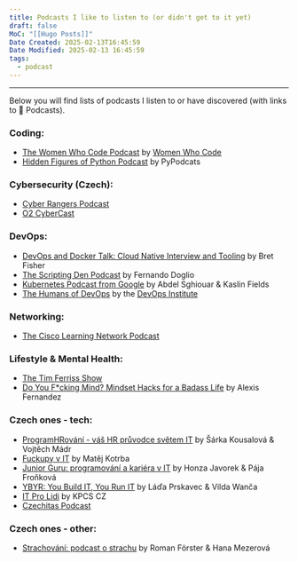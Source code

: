 ```yaml
---
title: Podcasts I like to listen to (or didn't get to it yet)
draft: false
MoC: "[[Hugo Posts]]"
Date Created: 2025-02-13T16:45:59
Date Modified: 2025-02-13 16:45:59
tags:
  - podcast
---
```


---
Below you will find lists of podcasts I listen to or have discovered (with links to 🍏 Podcasts).
### Coding:
- [The Women Who Code Podcast](https://podcasts.apple.com/us/podcast/the-women-who-code-podcast/id1141694878) by [Women Who Code](https://www.womenwhocode.com/)
- [Hidden Figures of Python Podcast](https://podcasts.apple.com/us/podcast/hidden-figures-of-python-podcast/id1720808525) by PyPodcats
### Cybersecurity (Czech):
- [Cyber Rangers Podcast](https://podcasts.apple.com/us/podcast/cyber-rangers-podcast/id1513746938)
- [O2 CyberCast](https://podcasts.apple.com/us/podcast/o2-cybercast/id1634178629)
### DevOps:
- [DevOps and Docker Talk: Cloud Native Interview and Tooling](https://podcast.bretfisher.com/) by Bret Fisher 
- [The Scripting Den Podcast](https://podcasts.apple.com/us/podcast/the-scripting-den-podcast/id1729484590) by Fernando Doglio
- [Kubernetes Podcast from Google](https://podcasts.apple.com/us/podcast/kubernetes-podcast-from-google/id1370049232) by Abdel Sghiouar & Kaslin Fields
- [The Humans of DevOps](https://podcasts.apple.com/us/podcast/the-humans-of-devops-podcast-series/id1478025522) by the [DevOps Institute](https://www.devopsinstitute.com/humans-of-devops-podcast/)
### Networking:
- [The Cisco Learning Network Podcast](https://podcasts.apple.com/us/podcast/the-cisco-learning-network/id1349472942)
### Lifestyle & Mental Health: 
- [The Tim Ferriss Show](https://podcasts.apple.com/us/podcast/the-tim-ferriss-show/id863897795)
- [Do You F\*cking Mind? Mindset Hacks for a Badass Life](https://podcasts.apple.com/ca/podcast/do-you-f-cking-mind/id1502954097) by Alexis Fernandez
### Czech ones - tech:
- [ProgramHRování - váš HR průvodce světem IT](https://podcasts.apple.com/us/podcast/programhrování-váš-hr-průvodce-světem-it/id1593191280) by Šárka Kousalová & Vojtěch Mádr
- [Fuckupy v IT](https://podcasts.apple.com/us/podcast/fuckupy-v-it/id1513940715) by Matěj Kotrba
- [Junior Guru: programování a kariéra v IT](https://podcasts.apple.com/us/podcast/junior-guru-programování-a-kariéra-v-it/id1603653549) by Honza Javorek & Pája Froňková
- [YBYR: You Build IT, You Run IT](https://ybyr.net/podcast/) by Láďa Prskavec & Vilda Wanča
- [IT Pro Lidi](https://podcasts.apple.com/us/podcast/it-pro-lidi/id1698324361) by KPCS CZ
- [Czechitas Podcast](https://ceskepodcasty.cz/podcast/czechitas-podcast)
### Czech ones - other:
- [Strachování: podcast o strachu](https://podcasts.apple.com/us/podcast/strachování/id1617571533) by Roman Förster & Hana Mezerová